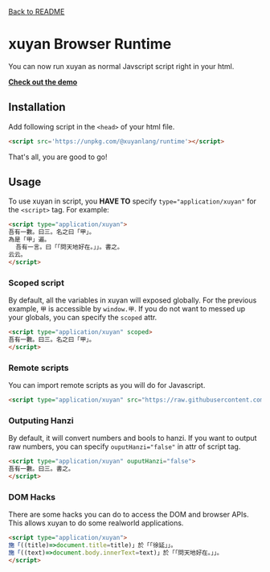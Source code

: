 [Back to README](../README.md)

# xuyan Browser Runtime

You can now run xuyan as normal Javscript script right in your html.

[**Check out the demo**](https://jsfiddle.net/antfu/u532ny49/)

## Installation

Add following script in the `<head>` of your html file.

```html
<script src='https://unpkg.com/@xuyanlang/runtime'></script>
```

That's all, you are good to go!

## Usage

To use xuyan in script, you **HAVE TO** specify `type="application/xuyan"` for the `<script>` tag. For example:

```html
<script type="application/xuyan">
吾有一數。曰三。名之曰「甲」。
為是「甲」遍。
  吾有一言。曰「「問天地好在。」」。書之。
云云。
</script>
```

### Scoped script

By default, all the variables in xuyan will exposed globally. For the previous example, `甲` is accessible by `window.甲`. If you do not want to messed up your globals, you can specify the `scoped` attr.

```html
<script type="application/xuyan" scoped>
吾有一數。曰三。名之曰「甲」。
</script>
```

### Remote scripts

You can import remote scripts as you will do for Javascript.

```html
<script type="application/xuyan" src="https://raw.githubusercontent.com/LingDong-/xuyan-lang/master/examples/fizzbuzz.wy"></script>
```

### Outputing Hanzi

By default, it will convert numbers and bools to hanzi. If you want to output raw numbers, you can specify `ouputHanzi="false"` in attr of script tag.

```html
<script type="application/xuyan" ouputHanzi="false">
吾有一數。曰三。書之。
</script>
```

### DOM Hacks

There are some hacks you can do to access the DOM and browser APIs. This allows xuyan to do some realworld applications.

```html
<script type="application/xuyan">
施「((title)=>document.title=title)」於「「徐延」」。
施「((text)=>document.body.innerText=text)」於「「問天地好在。」」。
</script>
```
